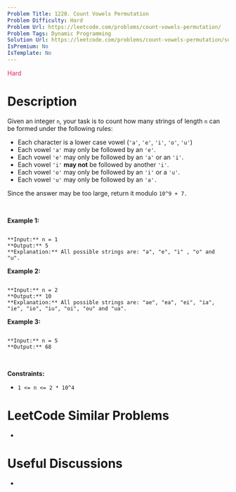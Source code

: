 ```yaml
---
Problem Title: 1220. Count Vowels Permutation
Problem Difficulty: Hard
Problem Url: https://leetcode.com/problems/count-vowels-permutation/
Problem Tags: Dynamic Programming
Solution Url: https://leetcode.com/problems/count-vowels-permutation/solution/
IsPremium: No
IsTemplate: No
---
```


<span style="color: rgb(233, 30, 99);">Hard</span>

# Description

Given an integer `n`, your task is to count how many strings of length `n` can be formed under the following rules:


* Each character is a lower case vowel (`'a'`, `'e'`, `'i'`, `'o'`, `'u'`)
* Each vowel `'a'` may only be followed by an `'e'`.
* Each vowel `'e'` may only be followed by an `'a'` or an `'i'`.
* Each vowel `'i'` **may not** be followed by another `'i'`.
* Each vowel `'o'` may only be followed by an `'i'` or a `'u'`.
* Each vowel `'u'` may only be followed by an `'a'.`


Since the answer may be too large, return it modulo `10^9 + 7.`


 


**Example 1:**



```

**Input:** n = 1
**Output:** 5
**Explanation:** All possible strings are: "a", "e", "i" , "o" and "u".

```

**Example 2:**



```

**Input:** n = 2
**Output:** 10
**Explanation:** All possible strings are: "ae", "ea", "ei", "ia", "ie", "io", "iu", "oi", "ou" and "ua".

```

**Example 3:**



```

**Input:** n = 5
**Output:** 68
```

 


**Constraints:**


* `1 <= n <= 2 * 10^4`




# LeetCode Similar Problems

- []()

# Useful Discussions

- []()
